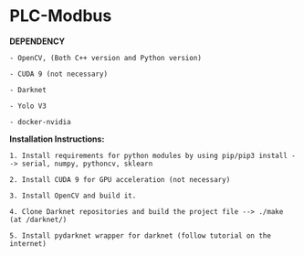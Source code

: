 # PLC-Modbus

**DEPENDENCY**

	- OpenCV, (Both C++ version and Python version)
	
	- CUDA 9 (not necessary)
	
	- Darknet
	
	- Yolo V3
	
	- docker-nvidia
	
	
**Installation Instructions:**

	1. Install requirements for python modules by using pip/pip3 install --> serial, numpy, pythoncv, sklearn
	
	2. Install CUDA 9 for GPU acceleration (not necessary)
	
	3. Install OpenCV and build it.
	
	4. Clone Darknet repositories and build the project file --> ./make (at /darknet/)
	
	5. Install pydarknet wrapper for darknet (follow tutorial on the internet)
	
